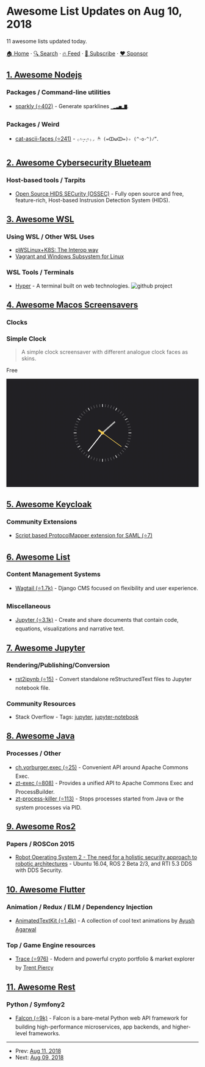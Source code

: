 # Awesome List Updates on Aug 10, 2018

11 awesome lists updated today.

[🏠 Home](/README.md) · [🔍 Search](https://www.trackawesomelist.com/search/) · [🔥 Feed](https://www.trackawesomelist.com/rss.xml) · [📮 Subscribe](https://trackawesomelist.us17.list-manage.com/subscribe?u=d2f0117aa829c83a63ec63c2f&id=36a103854c) · [❤️  Sponsor](https://github.com/sponsors/theowenyoung)



## [1. Awesome Nodejs](/content/sindresorhus/awesome-nodejs/README.md)

### Packages / Command-line utilities

*   [sparkly (⭐402)](https://github.com/sindresorhus/sparkly) - Generate sparklines `▁▂▃▅▂▇`.

### Packages / Weird

*   [cat-ascii-faces (⭐241)](https://github.com/melaniecebula/cat-ascii-faces) - `₍˄·͈༝·͈˄₎◞ ̑̑ෆ⃛ (=ↀωↀ=)✧ (^･o･^)ﾉ”`.

## [2. Awesome Cybersecurity Blueteam](/content/fabacab/awesome-cybersecurity-blueteam/README.md)

### Host-based tools / Tarpits

*   [Open Source HIDS SECurity (OSSEC)](https://www.ossec.net/) - Fully open source and free, feature-rich, Host-based Instrusion Detection System (HIDS).

## [3. Awesome WSL](/content/sirredbeard/Awesome-WSL/README.md)

### Using WSL / Other WSL Uses

*   [pWSLinux+K8S: The Interop way](https://medium.com/@hoxunn/wslinux-k8s-the-interop-way-2d98e5b88f08)
*   [Vagrant and Windows Subsystem for Linux](https://www.vagrantup.com/docs/other/wsl.html)

### WSL Tools / Terminals

*   [Hyper](https://hyper.is/) - A terminal built on web technologies. ![github project](https://raw.githubusercontent.com/sirredbeard/Awesome-WSL/master/github-icon.png)

## [4. Awesome Macos Screensavers](/content/agarrharr/awesome-macos-screensavers/README.md)

### Clocks

### Simple Clock

> A simple clock screensaver with different analogue clock faces as skins.

Free

[![](https://github.com/agarrharr/awesome-macos-screensavers/raw/master/screenshots/simpleClock.png)](https://github.com/Wandmalfarbe/Simple-Clock-Screensaver/)

## [5. Awesome Keycloak](/content/thomasdarimont/awesome-keycloak/README.md)

### Community Extensions

*   [Script based ProtocolMapper extension for SAML (⭐7)](https://github.com/cloudtrust/keycloak-client-mappers)

## [6. Awesome List](/content/sindresorhus/awesome/README.md)

### Content Management Systems

*   [Wagtail (⭐1.7k)](https://github.com/springload/awesome-wagtail#readme) - Django CMS focused on flexibility and user experience.

### Miscellaneous

*   [Jupyter (⭐3.1k)](https://github.com/markusschanta/awesome-jupyter#readme) - Create and share documents that contain code, equations, visualizations and narrative text.

## [7. Awesome Jupyter](/content/markusschanta/awesome-jupyter/README.md)

### Rendering/Publishing/Conversion

*   [rst2ipynb (⭐15)](https://github.com/nthiery/rst-to-ipynb) - Convert standalone reStructuredText files to Jupyter notebook file.

### Community Resources

*   Stack Overflow - Tags: [jupyter](https://stackoverflow.com/questions/tagged/jupyter), [jupyter-notebook](https://stackoverflow.com/questions/tagged/jupyter-notebook)

## [8. Awesome Java](/content/akullpp/awesome-java/README.md)

### Processes / Other

*   [ch.vorburger.exec (⭐25)](https://github.com/vorburger/ch.vorburger.exec) - Convenient API around Apache Commons Exec.
*   [zt-exec (⭐808)](https://github.com/zeroturnaround/zt-exec) - Provides a unified API to Apache Commons Exec and ProcessBuilder.
*   [zt-process-killer (⭐113)](https://github.com/zeroturnaround/zt-process-killer) - Stops processes started from Java or the system processes via PID.

## [9. Awesome Ros2](/content/fkromer/awesome-ros2/README.md)

### Papers / ROSCon 2015

*   [Robot Operating System 2 - The need for a holistic security approach to robotic architectures](http://journals.sagepub.com/doi/pdf/10.1177/1729881418770011) - Ubuntu 16.04, ROS 2 Beta 2/3, and RTI 5.3 DDS with
    DDS Security.

## [10. Awesome Flutter](/content/Solido/awesome-flutter/README.md)

### Animation / Redux / ELM / Dependency Injection

*   [AnimatedTextKit (⭐1.4k)](https://github.com/aagarwal1012/Animated-Text-Kit) <!--stargazers:aagarwal1012/Animated-Text-Kit--> - A collection of cool text animations by [Ayush Agarwal](https://github.com/aagarwal1012/)

### Top / Game Engine resources

*   [Trace (⭐976)](https://github.com/trentpiercy/trace) <!--stargazers:trentpiercy/trace--> - Modern and powerful crypto portfolio & market explorer by [Trent Piercy](https://github.com/trentpiercy)

## [11. Awesome Rest](/content/marmelab/awesome-rest/README.md)

### Python / Symfony2

*   [Falcon (⭐9k)](https://github.com/falconry/falcon) - Falcon is a bare-metal Python web API framework for building high-performance microservices, app backends, and higher-level frameworks.

---

- Prev: [Aug 11, 2018](/content/2018/08/11/README.md)
- Next: [Aug 09, 2018](/content/2018/08/09/README.md)
